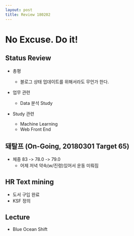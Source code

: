 ```yaml
---
layout: post
title: Review 180202
---
```

# No Excuse. Do it!

## Status Review
- 총평
    * 블로그 상태 업데이트를 위해서라도 무언가 한다.
    
- 업무 관련
    * Data 분석 Study
    
- Study 관련
    * Machine Learning
    * Web Front End

## 돼탈프 (On-Going, 20180301 Target 65)
- 체중 83 -> 78.0 -> 79.0
    * 어제 저녁 약속(w/진령)있어서 운동 미뤄짐

## HR Text mining
- 도서 구입 완료
- KSF 정의

## Lecture
* Blue Ocean Shift
    